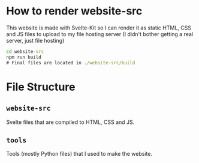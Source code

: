 # How to render website-src

This website is made with Svelte-Kit so I can render it as static HTML, CSS and JS files to upload to my file hosting server (I didn't bother getting a real server, just file hosting)

```cmd
cd website-src
npm run build
# Final files are located in ./website-src/build
```

# File Structure

## `website-src`

Svelte files that are compiled to HTML, CSS and JS.

## `tools`

Tools (mostly Python files) that I used to make the website.
